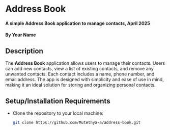 # Address Book

#### A simple Address Book application to manage contacts, April 2025
#### By **Your Name**

## Description

The **Address Book** application allows users to manage their contacts. Users can add new contacts, view a list of existing contacts, and remove any unwanted contacts. Each contact includes a name, phone number, and email address. The app is designed with simplicity and ease of use in mind, making it an ideal solution for storing and organizing personal contacts.

## Setup/Installation Requirements

* Clone the repository to your local machine:
  ```bash
  git clone https://github.com/Mutethya-a/address-book.git
